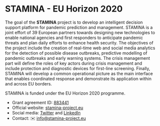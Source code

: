# STAMINA - EU Horizon 2020 
The goal of the **STAMINA** project is to develop an intelligent decision support platform for pandemic prediction and management. STAMINA is a joint effort of 39 European partners towards designing new technologies to enable national agencies and first responders to anticipate pandemic threats and plan daily efforts to enhance health security. The objectives of the project include the creation of real-time web and social media analytics for the detection of possible disease outbreaks, predictive modelling of pandemic outbreaks and early warning systems. The crisis management part will define the roles of key actors during crisis management and include protection and diagnostic devices for first-line screening. Finally, STAMINA will develop a common operational picture as the main interface that enables coordinated response and demonstrate its application within and across EU borders.

STAMINA is funded under the EU Horizon 2020 programme. 
- Grant agreement ID: [883441](https://cordis.europa.eu/project/id/883441)
- Official website: [stamina-project.eu](https://stamina-project.eu/)
- Social media: [Twitter](https://twitter.com/stamina_project) and [LinkedIn](https://www.linkedin.com/in/stamina-project-025a381b8/)
- Contact: :envelope: info@stamina-project.eu
